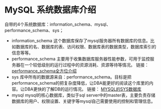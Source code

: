 # MySQL 系统数据库介绍

自带的4个系统数据库：information_schema、mysql、performance_schema、sys；

- information_schema
    这个数据库保存了mysql服务器所有数据库的信息。比如数据库的名、数据库的表、访问权限、数据库表的数据类型，数据库索引的信息等等。
- performance_schema
    主要用于收集数据库服务器性能参数，可用于监控服务器在一个较低级别的运行过程中的资源消耗、资源等待等情况。
    链接：[performance_schema全方位介绍](http://blog.woqutech.com/2018/04/03/%E5%88%9D%E7%9B%B8%E8%AF%86%EF%BD%9Cperformance_schema%E5%85%A8%E6%96%B9%E4%BD%8D%E4%BB%8B%E7%BB%8D/)
- sys
    库中所有的数据源来自：performance_schema。目标是把performance_schema的把复杂度降低，让DBA能更好的阅读这个库里的内容。让DBA更快的了解DB的运行情况。
    链接： [MYSQL的SYS数据库](https://blog.csdn.net/jayewu/article/details/80183274)
- mysql
    mysql的核心数据库，类似于sql server中的master表，主要负责存储数据库的用户、权限设置、关键字等mysql自己需要使用的控制和管理信息。
